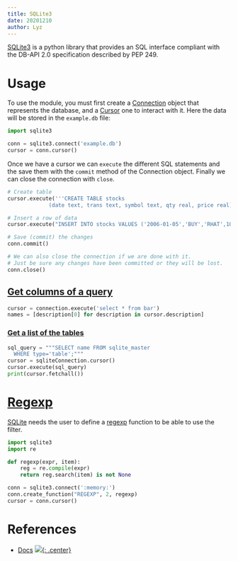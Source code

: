 ```yaml
---
title: SQLite3
date: 20201210
author: Lyz
---
```


[SQLite3](https://docs.python.org/3/library/sqlite3.html) is a python library
that provides an SQL interface compliant with the DB-API 2.0 specification
described by PEP 249.

# Usage

To use the module, you must first create
a [Connection](https://docs.python.org/3/library/sqlite3.html#sqlite3.Connection)
object that represents the database, and
a [Cursor](https://docs.python.org/3/library/sqlite3.html#sqlite3.Cursor) one to
interact with it. Here the data will be stored in the `example.db` file:

```python
import sqlite3

conn = sqlite3.connect('example.db')
cursor = conn.cursor()
```

Once we have a cursor we can `execute` the different SQL statements and the save
them with the `commit` method of the Connection object. Finally we can close the
connection with `close`.

```python
# Create table
cursor.execute('''CREATE TABLE stocks
             (date text, trans text, symbol text, qty real, price real)''')

# Insert a row of data
cursor.execute("INSERT INTO stocks VALUES ('2006-01-05','BUY','RHAT',100,35.14)")

# Save (commit) the changes
conn.commit()

# We can also close the connection if we are done with it.
# Just be sure any changes have been committed or they will be lost.
conn.close()
```

## [Get columns of a query](https://stackoverflow.com/questions/7831371/is-there-a-way-to-get-a-list-of-column-names-in-sqlite)

```python
cursor = connection.execute('select * from bar')
names = [description[0] for description in cursor.description]
```

### [Get a list of the tables](https://www.geeksforgeeks.org/how-to-list-tables-using-sqlite3-in-python/)

```python
sql_query = """SELECT name FROM sqlite_master
  WHERE type='table';"""
cursor = sqliteConnection.cursor()
cursor.execute(sql_query)
print(cursor.fetchall())
```

# [Regexp](https://stackoverflow.com/questions/5365451/problem-with-regexp-python-and-sqlite/5365533#5365533)

[SQLite](sqlite.md) needs the user to define a [regexp](sqlite.md#regexp)
function to be able to use the filter.

```python
import sqlite3
import re

def regexp(expr, item):
    reg = re.compile(expr)
    return reg.search(item) is not None

conn = sqlite3.connect(':memory:')
conn.create_function("REGEXP", 2, regexp)
cursor = conn.cursor()
```

# References

* [Docs](https://docs.python.org/3/library/sqlite3.html)
[![](not-by-ai.svg){: .center}](https://notbyai.fyi)
